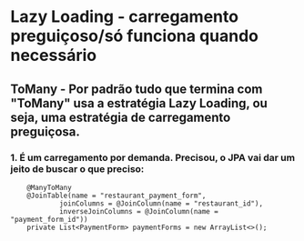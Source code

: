 # Lazy Loading - carregamento preguiçoso/só funciona quando necessário
## ToMany - Por padrão tudo que termina com "ToMany" usa a estratégia Lazy Loading, ou seja, uma estratégia de carregamento preguiçosa.
### 1. É um carregamento por demanda. Precisou, o JPA vai dar um jeito de buscar o que preciso:
````
	@ManyToMany
    @JoinTable(name = "restaurant_payment_form",
            joinColumns = @JoinColumn(name = "restaurant_id"),
            inverseJoinColumns = @JoinColumn(name = "payment_form_id"))
    private List<PaymentForm> paymentForms = new ArrayList<>();
````